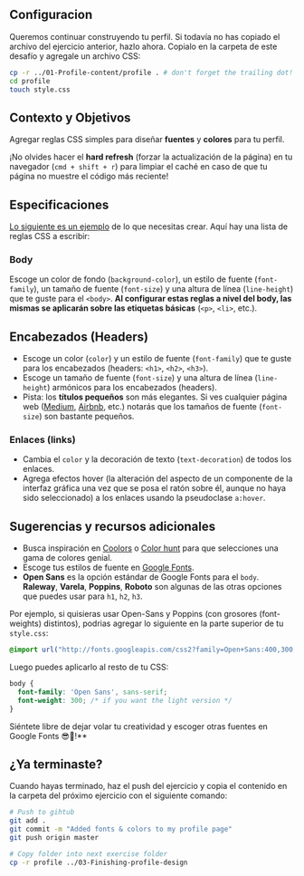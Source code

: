 ## Configuracion

Queremos continuar construyendo tu perfil. Si todavía no has copiado el archivo del ejercicio anterior, hazlo ahora. Copialo en la carpeta de este desafío y agregale un archivo CSS:

```bash
cp -r ../01-Profile-content/profile . # don't forget the trailing dot!
cd profile
touch style.css
```

## Contexto y Objetivos

Agregar reglas CSS simples para diseñar **fuentes** y **colores** para tu perfil.

¡No olvides hacer el **hard refresh** (forzar la actualización de la página) en tu navegador (`cmd + shift + r`) para limpiar el caché en caso de que tu página no muestre el código más reciente!

## Especificaciones

[Lo siguiente es un ejemplo](https://lewagon.github.io/html-css-challenges/02-fonts-colors-new/) de lo que necesitas crear. Aquí hay una lista de reglas CSS a escribir:

### Body

Escoge un color de fondo (`background-color`), un estilo de fuente (`font-family`), un tamaño de fuente (`font-size`) y una altura de línea (`line-height`) que te guste para el `<body>`. **Al configurar estas reglas a nivel del body, las mismas se aplicarán sobre las etiquetas básicas** (`<p>`, `<li>`, etc.).

## Encabezados (Headers)

- Escoge un color (`color`) y un estilo de fuente (`font-family`) que te guste para los encabezados (headers: `<h1>`, `<h2>`, `<h3>`).
- Escoge un tamaño de fuente (`font-size`) y una altura de línea (`line-height`) armónicos para los encabezados (headers).
- Pista: los **títulos pequeños** son más elegantes. Si ves cualquier página web ([Medium](https://medium.com/), [Airbnb](https://www.airbnb.com), etc.) notarás que los tamaños de fuente (`font-size`) son bastante pequeños.

### Enlaces (links)

- Cambia el `color` y la decoración de texto (`text-decoration`) de todos los enlaces.
- Agrega efectos hover (la alteración del aspecto de un componente de la interfaz gráfica una vez que se posa el ratón sobre él, aunque no haya sido seleccionado) a los enlaces usando la pseudoclase `a:hover`.

## Sugerencias y recursos adicionales

- Busca inspiración en [Coolors](http://coolors.co/) o [Color hunt](http://colorhunt.co/) para que selecciones una gama de colores genial.
- Escoge tus estilos de fuente en [Google Fonts](https://www.google.com/fonts).
-  **Open Sans** es la opción estándar de Google Fonts para el `body`. **Raleway**, **Varela**, **Poppins**, **Roboto** son algunas de las otras opciones que puedes usar para `h1`, `h2`, `h3`.

Por ejemplo, si quisieras usar Open-Sans y Poppins (con grosores (font-weights) distintos), podrias agregar lo siguiente en la parte superior de tu `style.css`:

```css
@import url("http://fonts.googleapis.com/css2?family=Open+Sans:400,300,700|Poppins:300,400,500,700");
```

Luego puedes aplicarlo al resto de tu CSS:

```css
body {
  font-family: 'Open Sans', sans-serif;
  font-weight: 300; /* if you want the light version */
}
```

Siéntete libre de dejar volar tu creatividad y escoger otras fuentes en Google Fonts 😎🌈!**

## ¿Ya terminaste?

Cuando hayas terminado, haz el push del ejercicio y copia el contenido en la carpeta del próximo ejercicio con el siguiente comando:

```bash
# Push to gihtub
git add .
git commit -m "Added fonts & colors to my profile page"
git push origin master

# Copy folder into next exercise folder
cp -r profile ../03-Finishing-profile-design
```
